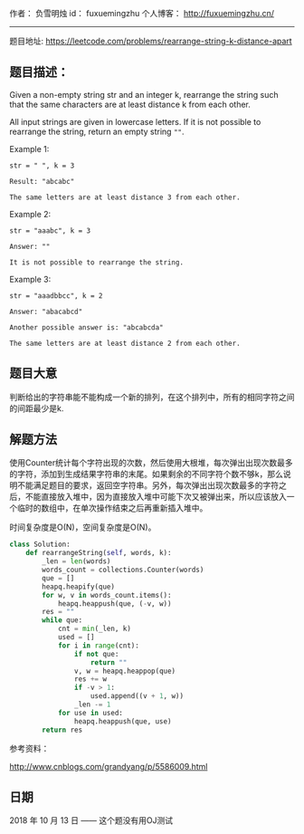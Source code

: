 作者： 		负雪明烛 
id：				fuxuemingzhu
个人博客：	http://fuxuemingzhu.cn/

---

题目地址: https://leetcode.com/problems/rearrange-string-k-distance-apart

## 题目描述：

Given a non-empty string str and an integer k, rearrange the string such that the same characters are at least distance k from each other.

All input strings are given in lowercase letters. If it is not possible to rearrange the string, return an empty string ``""``.

Example 1:

    str = " ", k = 3
    
    Result: "abcabc"
    
    The same letters are at least distance 3 from each other.

Example 2:

    str = "aaabc", k = 3
    
    Answer: ""

    It is not possible to rearrange the string.

Example 3:

    str = "aaadbbcc", k = 2

    Answer: "abacabcd"

    Another possible answer is: "abcabcda"

    The same letters are at least distance 2 from each other.


## 题目大意

判断给出的字符串能不能构成一个新的排列，在这个排列中，所有的相同字符之间的间距最少是k.

## 解题方法

使用Counter统计每个字符出现的次数，然后使用大根堆，每次弹出出现次数最多的字符，添加到生成结果字符串的末尾。如果剩余的不同字符个数不够k，那么说明不能满足题目的要求，返回空字符串。另外，每次弹出出现次数最多的字符之后，不能直接放入堆中，因为直接放入堆中可能下次又被弹出来，所以应该放入一个临时的数组中，在单次操作结束之后再重新插入堆中。

时间复杂度是O(N)，空间复杂度是O(N)。

```python
class Solution:
	def rearrangeString(self, words, k):
		_len = len(words)
		words_count = collections.Counter(words)
		que = []
		heapq.heapify(que)
		for w, v in words_count.items():
			heapq.heappush(que, (-v, w))
		res = ""
		while que:
			cnt = min(_len, k)
			used = []
			for i in range(cnt):
				if not que:
					return ""
				v, w = heapq.heappop(que)
				res += w
				if -v > 1:
					used.append((v + 1, w))
				_len -= 1
			for use in used:
				heapq.heappush(que, use)
		return res
```


参考资料：

http://www.cnblogs.com/grandyang/p/5586009.html

## 日期

2018 年 10 月 13 日 —— 这个题没有用OJ测试
